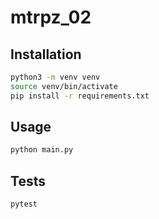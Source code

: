 # mtrpz_02

## Installation
```bash
python3 -m venv venv
source venv/bin/activate
pip install -r requirements.txt
```

## Usage
```bash
python main.py
```

## Tests
```bash
pytest
```

